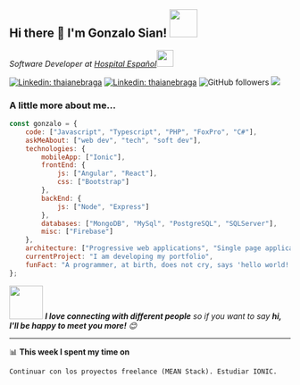 <h2>Hi there 👋 I'm Gonzalo Sian! <img src="https://media.giphy.com/media/mfdqzC02ASo5q/giphy.gif" width="50"></h2>
<p><em>Software Developer at <a href="https://www.amr.org.ar/he/">Hospital Español</a><img src="https://media.giphy.com/media/WUlplcMpOCEmTGBtBW/giphy.gif" width="30"> 
</em></p>

[![Linkedin: thaianebraga](https://img.shields.io/badge/-CurriculumVitae-blue?style=flat-square&logoColor=white&link=https://gonzalosian.netlify.app/CV_Gonzalo_Leonardo_Sian.pdf)](https://gonzalosian.netlify.app/CV_Gonzalo_Leonardo_Sian.pdf)
[![Linkedin: thaianebraga](https://img.shields.io/badge/-gonzalosian-blue?style=flat-square&logo=Linkedin&logoColor=white&link=https://bit.ly/LinkedInGSIAN)](https://bit.ly/LinkedInGSIAN)
![GitHub followers](https://img.shields.io/github/followers/gonzalosian?label=Follow&style=social)
![](https://visitor-badge.glitch.me/badge?page_id=gonzalosian.gonzalosian)

### A little more about me...  

```javascript
const gonzalo = {
    code: ["Javascript", "Typescript", "PHP", "FoxPro", "C#"],
    askMeAbout: ["web dev", "tech", "soft dev"],
    technologies: {
        mobileApp: ["Ionic"],
        frontEnd: {
            js: ["Angular", "React"],
            css: ["Bootstrap"]
        },
        backEnd: {
            js: ["Node", "Express"]
        },
        databases: ["MongoDB", "MySql", "PostgreSQL", "SQLServer"],
        misc: ["Firebase"]
    },
    architecture: ["Progressive web applications", "Single page applications", "Desktop application"],
    currentProject: "I am developing my portfolio",
    funFact: "A programmer, at birth, does not cry, says 'hello world!'"
};
```

<img src="https://media.giphy.com/media/LnQjpWaON8nhr21vNW/giphy.gif" width="60"> <em><b>I love connecting with different people</b> so if you want to say <b>hi, I'll be happy to meet you more!</b> 😊</em>

---
📊 **This week I spent my time on**
<!--START_SECTION:waka-->
```text
Continuar con los proyectos freelance (MEAN Stack). Estudiar IONIC.
```
<!--END_SECTION:waka-->

<!--
**gonzalosian/gonzalosian** is a ✨ _special_ ✨ repository because its `README.md` (this file) appears on your GitHub profile.

Here are some ideas to get you started:

- 🔭 I’m currently working on ...
- 🌱 I’m currently learning ...
- 👯 I’m looking to collaborate on ...
- 🤔 I’m looking for help with ...
- 💬 Ask me about ...
- 📫 How to reach me: ...
- 😄 Pronouns: ...
- ⚡ Fun fact: ...
-->
